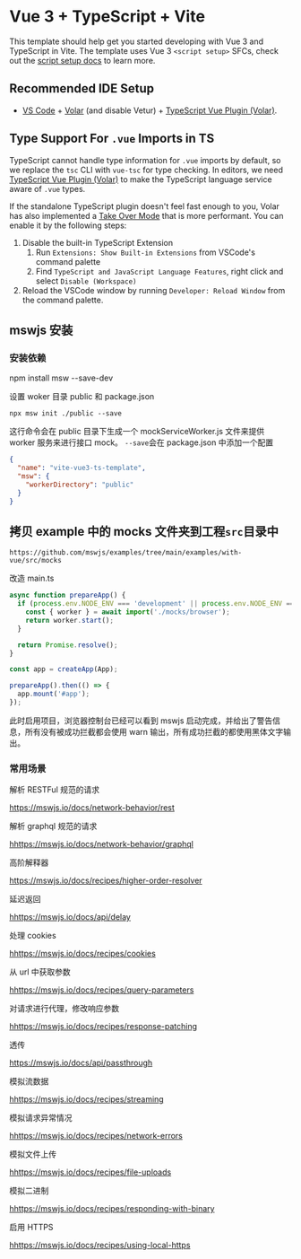 # Vue 3 + TypeScript + Vite

This template should help get you started developing with Vue 3 and TypeScript in Vite. The template uses Vue 3 `<script setup>` SFCs, check out the [script setup docs](https://v3.vuejs.org/api/sfc-script-setup.html#sfc-script-setup) to learn more.

## Recommended IDE Setup

- [VS Code](https://code.visualstudio.com/) + [Volar](https://marketplace.visualstudio.com/items?itemName=Vue.volar) (and disable Vetur) + [TypeScript Vue Plugin (Volar)](https://marketplace.visualstudio.com/items?itemName=Vue.vscode-typescript-vue-plugin).

## Type Support For `.vue` Imports in TS

TypeScript cannot handle type information for `.vue` imports by default, so we replace the `tsc` CLI with `vue-tsc` for type checking. In editors, we need [TypeScript Vue Plugin (Volar)](https://marketplace.visualstudio.com/items?itemName=Vue.vscode-typescript-vue-plugin) to make the TypeScript language service aware of `.vue` types.

If the standalone TypeScript plugin doesn't feel fast enough to you, Volar has also implemented a [Take Over Mode](https://github.com/johnsoncodehk/volar/discussions/471#discussioncomment-1361669) that is more performant. You can enable it by the following steps:

1. Disable the built-in TypeScript Extension
   1. Run `Extensions: Show Built-in Extensions` from VSCode's command palette
   2. Find `TypeScript and JavaScript Language Features`, right click and select `Disable (Workspace)`
2. Reload the VSCode window by running `Developer: Reload Window` from the command palette.

## mswjs 安装

### 安装依赖

npm install msw --save-dev

设置 woker 目录
public 和 package.json

```shell
npx msw init ./public --save
```

这行命令会在 public 目录下生成一个 mockServiceWorker.js 文件来提供 worker 服务来进行接口 mock。
`--save`会在 package.json 中添加一个配置

```json
{
  "name": "vite-vue3-ts-template",
  "msw": {
    "workerDirectory": "public"
  }
}
```

## 拷贝 example 中的 mocks 文件夹到工程`src`目录中

`https://github.com/mswjs/examples/tree/main/examples/with-vue/src/mocks`

改造 main.ts

```js
async function prepareApp() {
  if (process.env.NODE_ENV === 'development' || process.env.NODE_ENV === 'test') {
    const { worker } = await import('./mocks/browser');
    return worker.start();
  }

  return Promise.resolve();
}

const app = createApp(App);

prepareApp().then(() => {
  app.mount('#app');
});
```

此时启用项目，浏览器控制台已经可以看到 mswjs 启动完成，并给出了警告信息，所有没有被成功拦截都会使用 warn 输出，所有成功拦截的都使用黑体文字输出。

### 常用场景

解析 RESTFul 规范的请求

<https://mswjs.io/docs/network-behavior/rest>

解析 graphql 规范的请求

<hhttps://mswjs.io/docs/network-behavior/graphql>

高阶解释器

<https://mswjs.io/docs/recipes/higher-order-resolver>

延迟返回

<hhttps://mswjs.io/docs/api/delay>

处理 cookies

<hhttps://mswjs.io/docs/recipes/cookies>

从 url 中获取参数

<hhttps://mswjs.io/docs/recipes/query-parameters>

对请求进行代理，修改响应参数

<hhttps://mswjs.io/docs/recipes/response-patching>

透传

<https://mswjs.io/docs/api/passthrough>

模拟流数据

<hhttps://mswjs.io/docs/recipes/streaming>

模拟请求异常情况

<hhttps://mswjs.io/docs/recipes/network-errors>

模拟文件上传

<hhttps://mswjs.io/docs/recipes/file-uploads>

模拟二进制

<hhttps://mswjs.io/docs/recipes/responding-with-binary>

启用 HTTPS

<hhttps://mswjs.io/docs/recipes/using-local-https>
